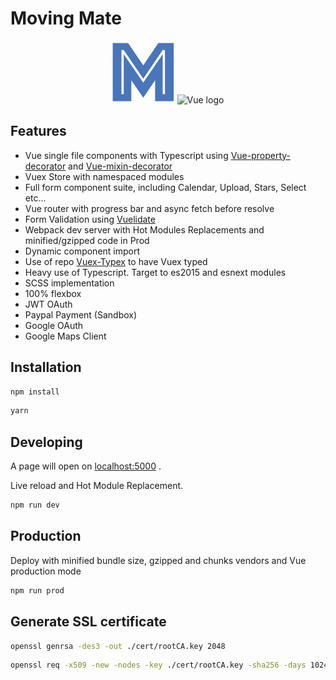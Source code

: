 # Moving Mate

<p align="center">
<img width="100" src="./src/assets/images/logo_M.svg" alt="Moving Mate logo">
<img width="100" src="https://vuejs.org/images/logo.png" alt="Vue logo">

</p>

## Features

- Vue single file components with Typescript using [Vue-property-decorator](https://github.com/kaorun343/vue-property-decorator) and [Vue-mixin-decorator](https://github.com/justrhysism/vue-mixin-decorator)
- Vuex Store with namespaced modules
- Full form component suite, including Calendar, Upload, Stars, Select etc...
- Vue router with progress bar and async fetch before resolve
- Form Validation using [Vuelidate](https://github.com/monterail/vuelidate)
- Webpack dev server with Hot Modules Replacements and minified/gzipped code in Prod
- Dynamic component import
- Use of repo [Vuex-Typex](https://github.com/mrcrowl/vuex-typex) to have Vuex typed
- Heavy use of Typescript. Target to es2015 and esnext modules
- SCSS implementation
- 100% flexbox
- JWT OAuth
- Paypal Payment (Sandbox)
- Google OAuth
- Google Maps Client

## Installation

```bash
npm install
```

```bash
yarn
```

## Developing

A page will open on [localhost:5000](http://localhost:5000) .

Live reload and Hot Module Replacement.

```bash
npm run dev
```

## Production

Deploy with minified bundle size, gzipped and chunks vendors and Vue production mode

```bash
npm run prod

```

## Generate SSL certificate

```bash
openssl genrsa -des3 -out ./cert/rootCA.key 2048
```

```bash
openssl req -x509 -new -nodes -key ./cert/rootCA.key -sha256 -days 1024 -out ./cert/rootCA.pem
```